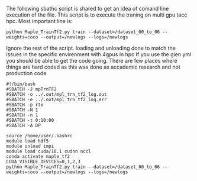 The following sbathc script is shared to get an idea of comand line execution of the file. This script is to execute the traning on multi gpu tacc hpc. 
Most important line is:
```
python Maple_TrainTf2.py train --dataset=/dataset_00_to_06 --weights=coco --output=/newlogs --logs=/newlogs
```

Ignore the rest of the script. loading and unloading done to match the issues in the specific envirenment with 4gpus in hpc
If you use the gien yml you should be able to get the code going. There are few places where things are hard coded as this was done as accademic research and not production code


```
#!/bin/bash
#SBATCH -J mpTrnTF2
#SBATCH -o ../.out/mpl_trn_tf2_log.out
#SBATCH -e ../.out/mpl_trn_tf2_log.err
#SBATCH -p rtx
#SBATCH -N 1
#SBATCH -n 1
#SBATCH -t 0:10:00
#SBATCH -A DP

source /home/user/.bashrc
module load hdf5
module unload impi
module load cuda/10.1 cudnn nccl
conda activate maple_tf2
CUDA_VISIBLE_DEVICES=0,1,2,3
python Maple_TrainTf2.py train --dataset=/dataset_00_to_06 --weights=coco --output=/newlogs --logs=/newlogs
```
